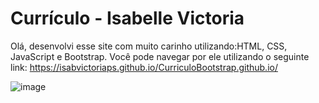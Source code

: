 # Currículo - Isabelle Victoria

Olá, desenvolvi esse site com muito carinho utilizando:HTML, CSS, JavaScript e Bootstrap.
Você pode navegar por ele utilizando o seguinte link: https://isabvictoriaps.github.io/CurriculoBootstrap.github.io/

![image](https://user-images.githubusercontent.com/93364960/163068926-a41bc35f-c15f-447f-8617-93661a13c0d5.png)
